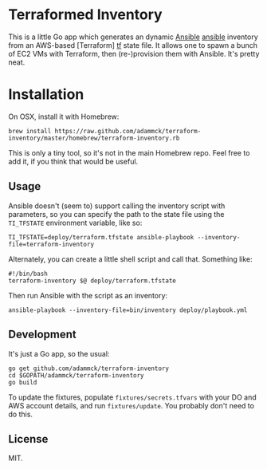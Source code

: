 # Terraformed Inventory

This is a little Go app which generates an dynamic [Ansible] [ansible] inventory
from an AWS-based [Terraform] [tf] state file. It allows one to spawn a bunch of EC2 VMs with
Terraform, then (re-)provision them with Ansible. It's pretty neat. 


# Installation

On OSX, install it with Homebrew:

	brew install https://raw.github.com/adammck/terraform-inventory/master/homebrew/terraform-inventory.rb

This is only a tiny tool, so it's not in the main Homebrew repo. Feel free to
add it, if you think that would be useful.


## Usage

Ansible doesn't (seem to) support calling the inventory script with parameters,
so you can specify the path to the state file using the `TI_TFSTATE` environment
variable, like so:

    TI_TFSTATE=deploy/terraform.tfstate ansible-playbook --inventory-file=terraform-inventory

Alternately, you can create a little shell script and call that. Something like:

	#!/bin/bash
	terraform-inventory $@ deploy/terraform.tfstate

Then run Ansible with the script as an inventory:

	ansible-playbook --inventory-file=bin/inventory deploy/playbook.yml


## Development

It's just a Go app, so the usual:

	go get github.com/adammck/terraform-inventory
	cd $GOPATH/adammck/terraform-inventory
	go build

To update the fixtures, populate `fixtures/secrets.tfvars` with your DO and AWS
account details, and run `fixtures/update`. You probably don't need to do this.


## License

MIT.




[ansible]: http://www.ansible.com
[tf]:      http://www.terraform.io
